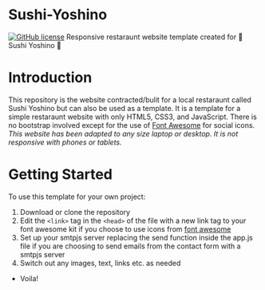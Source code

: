 # Sushi-Yoshino
[![GitHub license](https://img.shields.io/github/license/Naereen/StrapDown.js.svg)](https://github.com/Naereen/StrapDown.js/blob/master/LICENSE)
Responsive restaraunt website template created for 🍣 Sushi Yoshino 🍣

# Introduction

This repository is the website contracted/bulit for a local restaraunt called Sushi Yoshino but can also
be used as a template. It is a template for a simple restaraunt website with only HTML5, CSS3, and JavaScript.
There is no bootstrap involved except for the use of [Font Awesome](https://www.fontawesome.com) for social icons.
*This website has been adapted to any size laptop or desktop. It is not responsive with phones or tablets.*

# Getting Started

To use this template for your own project: 
1. Download or clone the repository
2. Edit the `<link>` tag in the `<head>` of the file with a new link tag to your font awesome kit 
if you choose to use icons from [font awesome](https://www.fontawesome.com)
3. Set up your smtpjs server replacing the send function inside the app.js file if you are choosing to send emails from
the contact form with a smtpjs server
3. Switch out any images, text, links etc. as needed
* Voila!

